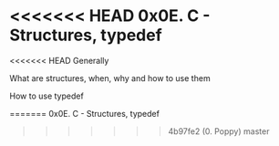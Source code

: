 <<<<<<< HEAD
0x0E. C - Structures, typedef
=======
<<<<<<< HEAD
Generally

What are structures, when, why and how to use them

How to use typedef

=======
0x0E. C - Structures, typedef
>>>>>>> 4b97fe2 (0. Poppy)
>>>>>>> master
